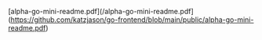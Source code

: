 [alpha-go-mini-readme.pdf](/alpha-go-mini-readme.pdf](https://github.com/katzjason/go-frontend/blob/main/public/alpha-go-mini-readme.pdf)

